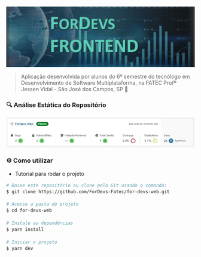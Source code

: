 <p align = "center">
<img src = "https://github.com/ForDevs-Fatec/Documentation/blob/main/frontend.jpg">

> Aplicação desenvolvida por alunos do 6º semestre do tecnólogo em Desenvolvimento de Software Multiplataforma, na FATEC Profº Jessen Vidal - São José dos Campos, SP :rocket:

### 🔍 Análise Estática do Repositório

<p align = "center">
<img src = "https://github.com/ForDevs-Fatec/Documentation/blob/main/Analise%20web%20sprint%201.jpg" >

### :gear: Como utilizar

- Tutorial para rodar o projeto

```bash
# Baixe este repositório ou clone pelo Git usando o comando:
$ git clone https://github.com/ForDevs-Fatec/for-devs-web.git

# Acesse a pasta do projeto
$ cd for-devs-web

# Instale as dependências
$ yarn install

# Iniciar o projeto
$ yarn dev


```
